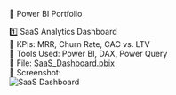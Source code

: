 🚀 Power BI Portfolio  

1️⃣ SaaS Analytics Dashboard  
🔹 KPIs: MRR, Churn Rate, CAC vs. LTV  
🔹 Tools Used: Power BI, DAX, Power Query  
🔹 File: [SaaS_Dashboard.pbix](https://github.com/itshg/PowerBI-Portfolio/blob/main/SaaS%20Business%20Analytics%20Dashboard.pbix)  
🔹 Screenshot:  
![SaaS Dashboard](screenshot-link.png)
